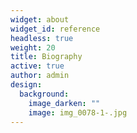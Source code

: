 ```yaml
---
widget: about
widget_id: reference
headless: true
weight: 20
title: Biography
active: true
author: admin
design:
  background:
    image_darken: ""
    image: img_0078-1-.jpg
---
```

